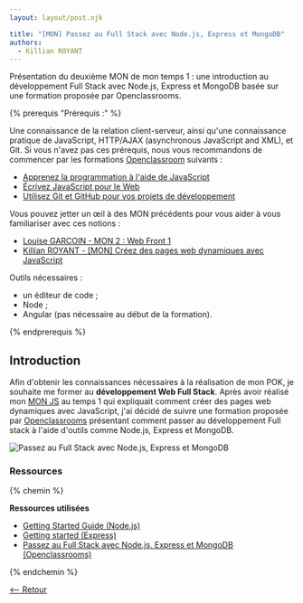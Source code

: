 ```yaml
---
layout: layout/post.njk

title: "[MON] Passez au Full Stack avec Node.js, Express et MongoDB"
authors:
  - Killian ROYANT
---
```


<!-- début résumé -->

Présentation du deuxième MON de mon temps 1 : une introduction au développement Full Stack avec Node.js, Express et MongoDB basée sur une formation proposée par Openclassrooms.

<!-- fin résumé -->

{% prerequis "Prérequis :"  %}

Une connaissance de la relation client-serveur, ainsi qu'une connaissance pratique de JavaScript, HTTP/AJAX (asynchronous JavaScript and XML), et Git. Si vous n'avez pas ces prérequis, nous vous recommandons de commencer par les formations [Openclassroom](https://openclassrooms.com) suivants :  

- [Apprenez la programmation à l'aide de JavaScript](https://openclassrooms.com/fr/courses/6175841-apprenez-a-programmer-avec-javascript)
- [Écrivez JavaScript pour le Web](https://openclassrooms.com/fr/courses/5543061-ecrivez-du-javascript-pour-le-web)
- [Utilisez Git et GitHub pour vos projets de développement](https://openclassrooms.com/fr/courses/5641721-utilisez-git-et-github-pour-vos-projets-de-developpement)

Vous pouvez jetter un œil à des MON précédents pour vous aider à vous familiariser avec ces notions :

- [Louise GARCOIN - MON 2 : Web Front 1](../../../LG/MON2/)
- [Killian ROYANT - [MON] Créez des pages web dynamiques avec JavaScript](../js/)

Outils nécessaires :

- un éditeur de code ;
- Node ;
- Angular (pas nécessaire au début de la formation).

{% endprerequis %}

## Introduction

Afin d'obtenir les connaissances nécessaires à la réalisation de mon POK, je souhaite me former au **développement Web Full Stack**. Après avoir réalisé mon [MON JS](../js/) au temps 1 qui expliquait comment créer des pages web dynamiques avec JavaScript, j'ai décidé de suivre une formation proposée par [Openclassrooms](https://openclassrooms.com/fr) présentant comment passer au développement Full stack à l'aide d'outils comme Node.js, Express et MongoDB.

![Passez au Full Stack avec Node.js, Express et MongoDB](https://i.vimeocdn.com/video/831167886-a5fc36e3ebad0faa112367f30c68d4f32ae1f759bee515b454169908dc55db2f-d_640)

### Ressources

{% chemin %}

**Ressources utilisées**

- [Getting Started Guide (Node.js)](https://nodejs.org/en/docs/guides/getting-started-guide/)
- [Getting started (Express)](https://expressjs.com/en/starter/installing.html)
- [Passez au Full Stack avec Node.js, Express et MongoDB (Openclassrooms)](https://openclassrooms.com/fr/courses/6390246-passez-au-full-stack-avec-node-js-express-et-mongodb)

{% endchemin %}

[<-- Retour](../)
